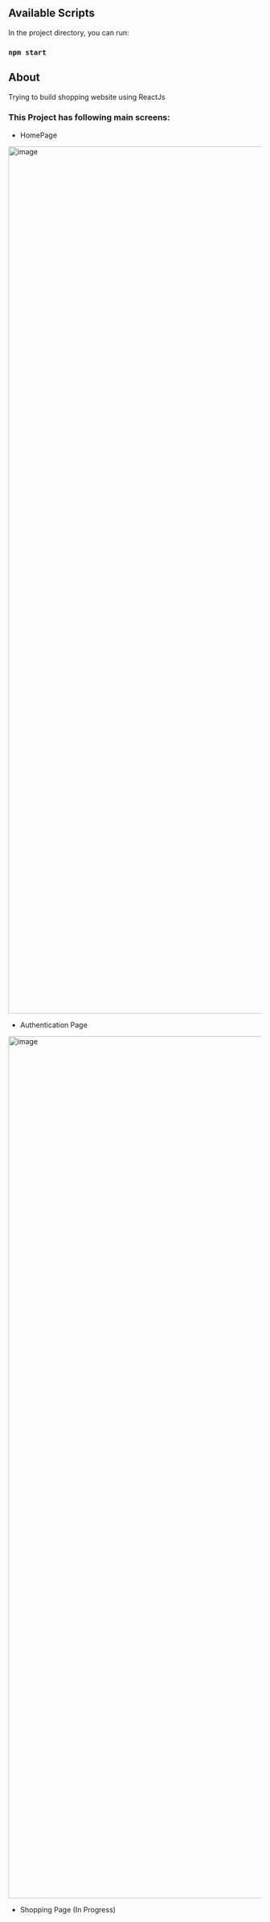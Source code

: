## Available Scripts

In the project directory, you can run:
### `npm start`

## About

Trying to build shopping website using ReactJs

### This Project has following main screens:

- HomePage
  
<img width="1726" alt="image" src="https://github.com/user-attachments/assets/87f3998d-c7da-40b4-a692-c253be864943" />


- Authentication Page

<img width="1716" alt="image" src="https://github.com/user-attachments/assets/ddf9519a-cbda-4840-afe4-3981b1c98979" />

- Shopping Page
  (In Progress)
